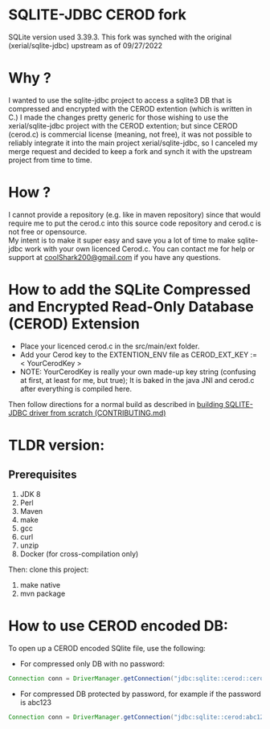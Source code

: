 SQLITE-JDBC CEROD fork 
========================================
SQLite version used 3.39.3. This fork was synched with the original (xerial/sqlite-jdbc) upstream as of 09/27/2022 

Why ? 
====
I wanted to use the sqlite-jdbc project to access a sqlite3 DB that is compressed and encrypted with the CEROD extention (which is written in C.) I made the changes pretty generic for those wishing to use the xerial/sqlite-jdbc project with the CEROD extention; but since CEROD (cerod.c) is commercial license (meaning, not free), it was not possible to reliably integrate it into the main project xerial/sqlite-jdbc, so I canceled my merge request and decided to keep a fork and synch it with the upstream project from time to time.   


How ?
==== 
I cannot provide a repository (e.g. like in maven repository) since that would require me to put the cerod.c into this source code repository and cerod.c is not free or opensource.    
My intent is to make it super easy and save you a lot of time to make sqlite-jdbc work with your own licenced Cerod.c. 
You can contact me for help or support at coolShark200@gmail.com if you have any questions.

How to add the SQLite Compressed and Encrypted Read-Only Database (CEROD) Extension
===================================================================================

* Place your licenced cerod.c in the src/main/ext folder. 
* Add your Cerod key to the EXTENTION_ENV file as CEROD_EXT_KEY := < YourCerodKey >
* NOTE: YourCerodKey is really your own made-up key string (confusing at first, at least for me, but true);  It is baked in the java JNI and cerod.c after everything is compiled here. 

Then follow directions for a normal build as described in [building SQLITE-JDBC driver from scratch (CONTRIBUTING.md)](CONTRIBUTING.md)

TLDR version:
====
## Prerequisites

1. JDK 8
2. Perl
3. Maven
4. make
5. gcc
6. curl
7. unzip
8. Docker (for cross-compilation only)

Then: clone this project: 

1. make native 
2. mvn package 

How to use CEROD encoded DB:
=====================================

To open up a CEROD encoded SQlite file, use the following:
  
* For compressed only DB with no password:
```java 
Connection conn = DriverManager.getConnection("jdbc:sqlite::cerod::cerod.db"); 
```
* For compressed DB protected by password, for example if the password is abc123
```java 
Connection conn = DriverManager.getConnection("jdbc:sqlite::cerod:abc123:cerod.db");
```
